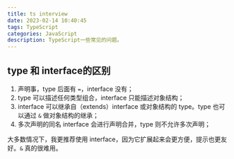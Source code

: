 ```yaml
---
title: ts interview
date: 2023-02-14 10:40:45
tags: TypeScript
categories: JavaScript
description: TypeScript一些常见的问题。
---
```


## type 和 interface的区别

1. 声明事，type 后面有 `=`，interface 没有；
2. type 可以描述任何类型组合，interface 只能描述对象结构；
3. interface 可以继承自（extends）interface 或对象结构的 type。type 也可以通过 `&` 做对象结构的继承；
4. 多次声明的同名 interface 会进行声明合并，type 则不允许多次声明；

大多数情况下，我更推荐使用 interface，因为它扩展起来会更方便，提示也更友好。`&` 真的很难用。

